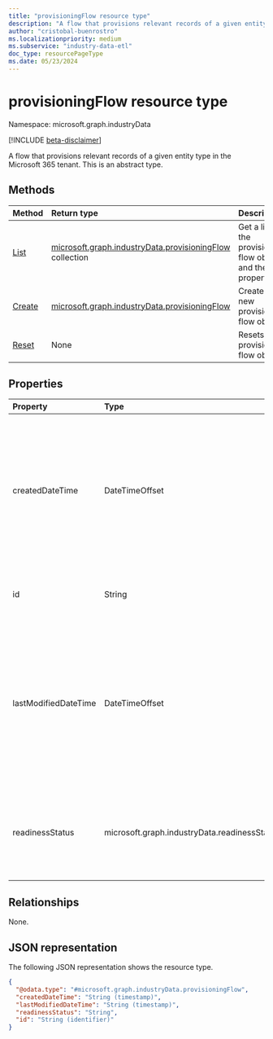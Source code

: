 ```yaml
---
title: "provisioningFlow resource type"
description: "A flow that provisions relevant records of a given entity type in the Microsoft 365 tenant."
author: "cristobal-buenrostro"
ms.localizationpriority: medium
ms.subservice: "industry-data-etl"
doc_type: resourcePageType
ms.date: 05/23/2024
---
```


# provisioningFlow resource type

Namespace: microsoft.graph.industryData

[!INCLUDE [beta-disclaimer](../../includes/beta-disclaimer.md)]

A flow that provisions relevant records of a given entity type in the Microsoft 365 tenant.
This is an abstract type.

## Methods

|Method|Return type|Description|
|:-----|:----------|:----------|
|[List](../api/industrydata-outboundprovisioningflowset-list-provisioningflows.md)|[microsoft.graph.industryData.provisioningFlow](industrydata-provisioningflow.md) collection|Get a list of the provisioning flow objects and their properties.|
|[Create](../api/industrydata-outboundprovisioningflowset-post-provisioningflows.md)|[microsoft.graph.industryData.provisioningFlow](industrydata-provisioningflow.md)|Create a new provisioning flow object.|
|[Reset](../api/industrydata-provisioningflow-reset.md)|None|Resets a provisioning flow object.|

## Properties

|Property|Type|Description|
|:-------|:---|:----------|
|createdDateTime|DateTimeOffset|The date and time when the provisioning flow was created. The timestamp type represents date and time information using ISO 8601 format and is always in UTC time. For example, midnight UTC on Jan 1, 2014 is `2014-01-01T00:00:00Z`.|
|id|String|The unique identifier for the provisioning flow. Inherited from [entity](entity.md).|
|lastModifiedDateTime|DateTimeOffset|The date and time when the provisioning flow was most recently changed. The timestamp type represents date and time information using ISO 8601 format and is always in UTC time. For example, midnight UTC on Jan 1, 2014 is `2014-01-01T00:00:00Z`.|
|readinessStatus|microsoft.graph.industryData.readinessStatus|The state of the activity from creation through to ready to do work. The possible values are: `notReady`, `ready`, `failed`, `disabled`, `expired`, `unknownFutureValue`.|

## Relationships

None.

## JSON representation

The following JSON representation shows the resource type.

<!-- {
  "blockType": "resource",
  "keyProperty": "id",
  "@odata.type": "microsoft.graph.industryData.provisioningFlow",
  "openType": false
}
-->

```json
{
  "@odata.type": "#microsoft.graph.industryData.provisioningFlow",
  "createdDateTime": "String (timestamp)",
  "lastModifiedDateTime": "String (timestamp)",
  "readinessStatus": "String",
  "id": "String (identifier)"
}
```
